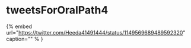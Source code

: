 # tweetsForOralPath4

{% embed url="https://twitter.com/Heeda41491444/status/1149569689489592320"  caption="" % }
